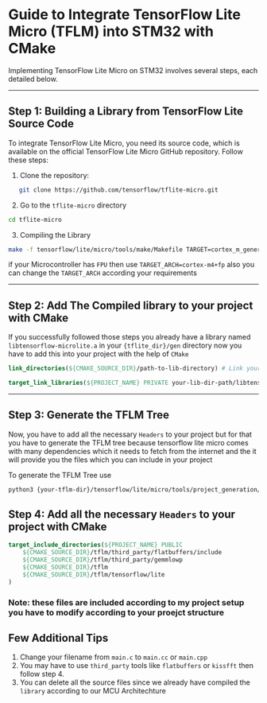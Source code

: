 # Guide to Integrate TensorFlow Lite Micro (TFLM) into STM32 with CMake

Implementing TensorFlow Lite Micro on STM32 involves several steps, each detailed below.

---

## Step 1: Building a Library from TensorFlow Lite Source Code

To integrate TensorFlow Lite Micro, you need its source code, which is available on the official TensorFlow Lite Micro GitHub repository. Follow these steps:

1. Clone the repository:
```bash
   git clone https://github.com/tensorflow/tflite-micro.git
```

2. Go to the `tflite-micro` directory 
```bash 
cd tflite-micro
```
3. Compiling the Library 
```bash 
make -f tensorflow/lite/micro/tools/make/Makefile TARGET=cortex_m_generic TARGET_ARCH=cortex-m4 microlite 
```
if your Microcontroller has `FPU` then use `TARGET_ARCH=cortex-m4+fp` also you can change the `TARGET_ARCH` according your requirements 

---

## Step 2: Add The Compiled library to your project with CMake

If you successfully followed those steps you already have a library named `libtensorflow-microlite.a` in your `{tflite_dir}/gen` directory 
now you have to add this into your project with the help of `CMake`
```cmake 
link_directories(${CMAKE_SOURCE_DIR}/path-to-lib-directory) # Link your Library Directory and Make it accessible

target_link_libraries(${PROJECT_NAME} PRIVATE your-lib-dir-path/libtensorflow-microlite.a) # Link TensorFlow Lite Micro library
```
---

## Step 3: Generate the TFLM Tree
Now, you have to add all the necessary `Headers` to your project but for that you have to generate the TFLM tree because tensorflow lite micro
comes with many dependencies which it needs to fetch from the internet and the it will provide you the files which you can include in your project

To generate the TFLM Tree use 
```bash 
python3 {your-tflm-dir}/tensorflow/lite/micro/tools/project_generation/create_tflm_tree.py /your/desired/path/tflm-tree
```

## Step 4: Add all the necessary `Headers` to your project with CMake
```cmake
target_include_directories(${PROJECT_NAME} PUBLIC
    ${CMAKE_SOURCE_DIR}/tflm/third_party/flatbuffers/include
    ${CMAKE_SOURCE_DIR}/tflm/third_party/gemmlowp
    ${CMAKE_SOURCE_DIR}/tflm
    ${CMAKE_SOURCE_DIR}/tflm/tensorflow/lite
)
```
### Note: these files are included according to my project setup you have to modify according to your proejct structure

## Few Additional Tips
1. Change your filename from `main.c` to `main.cc` or `main.cpp`
2. You may have to use `third_party` tools like `flatbuffers` or `kissfft` then follow step 4. 
3. You can delete all the source files since we already have compiled the `library` according to our MCU Architechture
